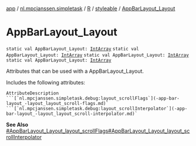[app](../../../index.md) / [nl.mpcjanssen.simpletask](../../index.md) / [R](../index.md) / [styleable](index.md) / [AppBarLayout_Layout](.)

# AppBarLayout_Layout

`static val AppBarLayout_Layout: `[`IntArray`](https://kotlinlang.org/api/latest/jvm/stdlib/kotlin/-int-array/index.html)
`static val AppBarLayout_Layout: `[`IntArray`](https://kotlinlang.org/api/latest/jvm/stdlib/kotlin/-int-array/index.html)
`static val AppBarLayout_Layout: `[`IntArray`](https://kotlinlang.org/api/latest/jvm/stdlib/kotlin/-int-array/index.html)
`static val AppBarLayout_Layout: `[`IntArray`](https://kotlinlang.org/api/latest/jvm/stdlib/kotlin/-int-array/index.html)

Attributes that can be used with a AppBarLayout_Layout.

Includes the following attributes:

    AttributeDescription ```[`nl.mpcjanssen.simpletask.debug:layout_scrollFlags`](-app-bar-layout_-layout_layout_scroll-flags.md)` ```[`nl.mpcjanssen.simpletask.debug:layout_scrollInterpolator`](-app-bar-layout_-layout_layout_scroll-interpolator.md)`

**See Also**
[#AppBarLayout_Layout_layout_scrollFlags](-app-bar-layout_-layout_layout_scroll-flags.md)[#AppBarLayout_Layout_layout_scrollInterpolator](-app-bar-layout_-layout_layout_scroll-interpolator.md)

